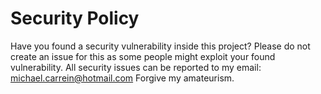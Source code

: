 # Security Policy
Have you found a security vulnerability inside this project?
Please do not create an issue for this as some people might exploit your found vulnerability.
All security issues can be reported to my email: [michael.carrein@hotmail.com](mailto:michael.carrein@hotmail.com?subject=[GitHub]%20Mafiasource%20security%20issue)
Forgive my amateurism.
